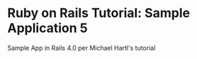 # Ruby on Rails Tutorial:  Sample Application 5

Sample App in Rails 4.0 per Michael Hartl's tutorial
